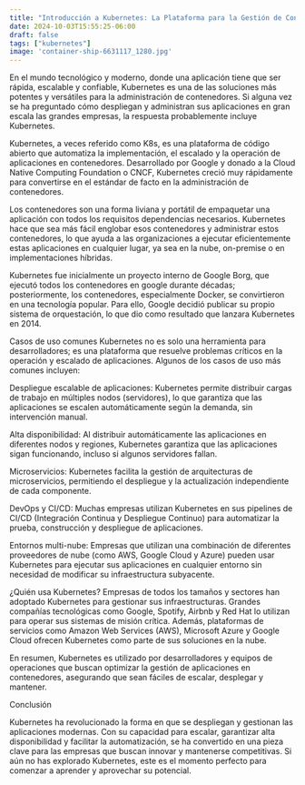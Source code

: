 ```yaml
---
title: "Introducción a Kubernetes: La Plataforma para la Gestión de Contenedores"
date: 2024-10-03T15:55:25-06:00
draft: false
tags: ["kubernetes"]
image: 'container-ship-6631117_1280.jpg'
---
```




En el mundo tecnológico y moderno, donde una aplicación tiene que ser rápida, escalable y confiable, Kubernetes es una de las soluciones más potentes y versátiles para la administración de contenedores. Si alguna vez se ha preguntado cómo despliegan y administran sus aplicaciones en gran escala las grandes empresas, la respuesta probablemente incluye Kubernetes. 

Kubernetes, a veces referido como K8s, es una plataforma de código abierto que automatiza la implementación, el escalado y la operación de aplicaciones en contenedores. Desarrollado por Google y donado a la Cloud Native Computing Foundation o CNCF, Kubernetes creció muy rápidamente para convertirse en el estándar de facto en la administración de contenedores.

Los contenedores son una forma liviana y portátil de empaquetar una aplicación con todos los requisitos dependencias necesarios. Kubernetes hace que sea más fácil englobar esos contenedores y administrar estos contenedores, lo que ayuda a las organizaciones a ejecutar eficientemente estas aplicaciones en cualquier lugar, ya sea en la nube, on-premise o en implementaciones híbridas.

Kubernetes fue inicialmente un proyecto interno de Google Borg, que ejecutó todos los contenedores en google durante décadas; posteriormente, los contenedores, especialmente Docker, se convirtieron en una tecnología popular. Para ello, Google decidió publicar su propio sistema de orquestación, lo que dio como resultado que lanzara Kubernetes en 2014.


Casos de uso comunes
Kubernetes no es solo una herramienta para desarrolladores; es una plataforma que resuelve problemas críticos en la operación y escalado de aplicaciones. Algunos de los casos de uso más comunes incluyen:

Despliegue escalable de aplicaciones: Kubernetes permite distribuir cargas de trabajo en múltiples nodos (servidores), lo que garantiza que las aplicaciones se escalen automáticamente según la demanda, sin intervención manual.

Alta disponibilidad: Al distribuir automáticamente las aplicaciones en diferentes nodos y regiones, Kubernetes garantiza que las aplicaciones sigan funcionando, incluso si algunos servidores fallan.

Microservicios: Kubernetes facilita la gestión de arquitecturas de microservicios, permitiendo el despliegue y la actualización independiente de cada componente.

DevOps y CI/CD: Muchas empresas utilizan Kubernetes en sus pipelines de CI/CD (Integración Continua y Despliegue Continuo) para automatizar la prueba, construcción y despliegue de aplicaciones.

Entornos multi-nube: Empresas que utilizan una combinación de diferentes proveedores de nube (como AWS, Google Cloud y Azure) pueden usar Kubernetes para ejecutar sus aplicaciones en cualquier entorno sin necesidad de modificar su infraestructura subyacente.

¿Quién usa Kubernetes?
Empresas de todos los tamaños y sectores han adoptado Kubernetes para gestionar sus infraestructuras. Grandes compañías tecnológicas como Google, Spotify, Airbnb y Red Hat lo utilizan para operar sus sistemas de misión crítica. Además, plataformas de servicios como Amazon Web Services (AWS), Microsoft Azure y Google Cloud ofrecen Kubernetes como parte de sus soluciones en la nube.

En resumen, Kubernetes es utilizado por desarrolladores y equipos de operaciones que buscan optimizar la gestión de aplicaciones en contenedores, asegurando que sean fáciles de escalar, desplegar y mantener.

Conclusión

Kubernetes ha revolucionado la forma en que se despliegan y gestionan las aplicaciones modernas. Con su capacidad para escalar, garantizar alta disponibilidad y facilitar la automatización, se ha convertido en una pieza clave para las empresas que buscan innovar y mantenerse competitivas. Si aún no has explorado Kubernetes, este es el momento perfecto para comenzar a aprender y aprovechar su potencial.
